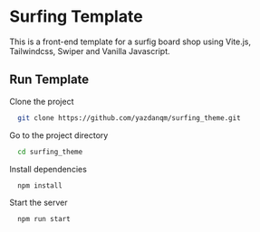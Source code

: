 # Surfing Template

This is a front-end template for a surfig board shop using Vite.js, Tailwindcss, Swiper and Vanilla Javascript.


## Run Template

Clone the project

```bash
  git clone https://github.com/yazdanqm/surfing_theme.git
```

Go to the project directory

```bash
  cd surfing_theme
```

Install dependencies

```bash
  npm install
```

Start the server

```bash
  npm run start
